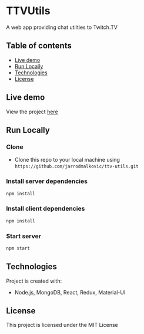 # TTVUtils

A web app providing chat utilties to Twitch.TV

## Table of contents

- [Live demo](#live-demo)
- [Run Locally](#run-locally)
- [Technologies](#technologies)
- [License](#license)

## Live demo

View the project [here](https://ttvutils.com/)

## Run Locally

### Clone

- Clone this repo to your local machine using `https://github.com/jarrodmalkovic/ttv-utils.git`

### Install server dependencies

```bash
npm install
```

### Install client dependencies

```bash
npm install
```

### Start server

```bash
npm start
```

## Technologies

Project is created with:

- Node.js, MongoDB, React, Redux, Material-UI

## License

This project is licensed under the MIT License
